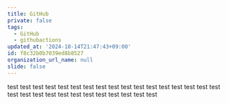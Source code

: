 ```yaml
---
title: GitHub
private: false
tags:
  - GitHub
  - githubactions
updated_at: '2024-10-14T21:47:43+09:00'
id: f8c32b0b7039ed8b8527
organization_url_name: null
slide: false
---
```

test
test
test
test
test
test
test
test
test
test
test
test
test
test
test
test
test
test
test
test
test
test
test
test
test
test
test
test
test
